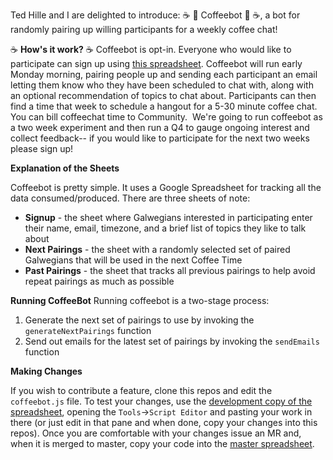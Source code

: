 Ted Hille and I are delighted to introduce: :coffee: :robot: Coffeebot :robot: :coffee:, a bot for randomly pairing up willing participants for a weekly coffee chat! 

:coffee: **How's it work?** :coffee:
Coffeebot is opt-in. Everyone who would like to participate can sign up using [this spreadsheet](https://docs.google.com/spreadsheets/d/1veuNRLwbFSkc-OQctHRoN0Z9X7NDvkuMLyJw1X5-bYw/edit?usp=sharing). Coffeebot will run early Monday morning, pairing people up and sending each participant an email letting them know who they have been scheduled to chat with, along with an optional recommendation of topics to chat about. Participants can then find a time that week to schedule a hangout for a 5-30 minute coffee chat. You can bill coffeechat time to Community. 
We're going to run coffeebot as a two week experiment and then run a Q4 to gauge ongoing interest and collect feedback-- if you would like to participate for the next two weeks please sign up!

**Explanation of the Sheets**

Coffeebot is pretty simple. It uses a Google Spreadsheet for tracking all the data consumed/produced. There are three sheets of note:

* **Signup** - the sheet where Galwegians interested in participating enter their name, email, timezone, and a brief list of topics they like to talk about
* **Next Pairings** - the sheet with a randomly selected set of paired Galwegians that will be used in the next Coffee Time
* **Past Pairings** - the sheet that tracks all previous pairings to help avoid repeat pairings as much as possible

**Running CoffeeBot**
Running coffeebot is a two-stage process:

1. Generate the next set of pairings to use by invoking the `generateNextPairings` function
2. Send out emails for the latest set of pairings by invoking the `sendEmails` function

**Making Changes**

If you wish to contribute a feature, clone this repos and edit the `coffeebot.js` file. To test your changes, use the [development copy of the spreadsheet](https://docs.google.com/spreadsheets/d/18fWdgmJVGZw-dJMSSb7sKf67JU-wxSOahQVAZ0cRPd4/edit#gid=0), opening the `Tools`->`Script Editor` and pasting your work in there (or just edit in that pane and when done, copy your changes into this repos). Once you are comfortable with your changes issue an MR and, when it is merged to master, copy your code into the [master spreadsheet](https://docs.google.com/spreadsheets/d/1veuNRLwbFSkc-OQctHRoN0Z9X7NDvkuMLyJw1X5-bYw/edit?ts=5eb1c995#gid=0).
